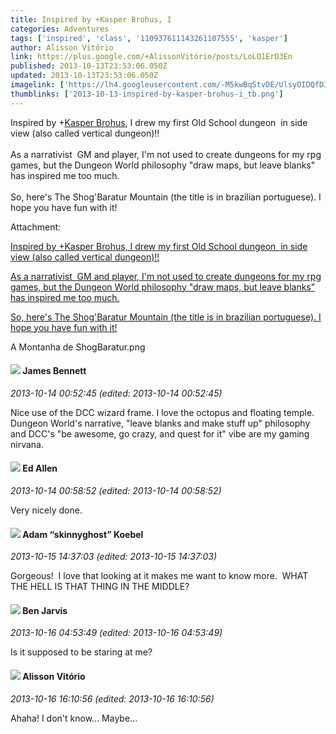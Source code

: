 ```yaml
---
title: Inspired by +Kasper Brohus, I
categories: Adventures
tags: ['inspired', 'class', '110937611143261107555', 'kasper']
author: Alisson Vitório
link: https://plus.google.com/+AlissonVitório/posts/LoLQ1ErD3En
published: 2013-10-13T23:53:06.050Z
updated: 2013-10-13T23:53:06.050Z
imagelink: ['https://lh4.googleusercontent.com/-M5kwBqStvDE/UlsyOIDQfDI/AAAAAAAAEHI/H-lHfi87A5o/w1423-h1005/A%2BMontanha%2Bde%2BShogBaratur.png']
thumblinks: ['2013-10-13-inspired-by-kasper-brohus-i_tb.png']
---
```


Inspired by <span class="proflinkWrapper"><span class="proflinkPrefix">+</span><a class="proflink" href="https://plus.google.com/110937611143261107555" oid="110937611143261107555">Kasper Brohus</a></span>, I drew my first Old School dungeon  in side view (also called vertical dungeon)!!<br /><br />As a narrativist  GM and player, I&#39;m not used to create dungeons for my rpg games, but the Dungeon World philosophy &quot;draw maps, but leave blanks&quot; has inspired me too much.<br /><br />So, here&#39;s The Shog&#39;Baratur Mountain (the title is in brazilian portuguese). I hope you have fun with it!


Attachment:

<a href='https://plus.google.com/photos/115101729330777297840/albums/5934392154244271841/5934392152251464754?sqi=100084733231320276299&sqsi=c9cd0d03-15a3-47bf-ad4f-588e70299197'>Inspired by +Kasper Brohus, I drew my first Old School dungeon  in side view (also called vertical dungeon)!!

As a narrativist  GM and player, I'm not used to create dungeons for my rpg games, but the Dungeon World philosophy "draw maps, but leave blanks" has inspired me too much.

So, here's The Shog'Baratur Mountain (the title is in brazilian portuguese). I hope you have fun with it!</a>


A Montanha de ShogBaratur.png
<div id='comment z13vtn34dwekunfvq233djs4uyqhjtwak04'>
  <h4><img src='{{site.baseurl}}//images/avatars/111725091026027718256_photo.jpg'> James Bennett</h4>
      <p><cite>2013-10-14 00:52:45 (edited: 2013-10-14 00:52:45)</cite></p>
        <p>Nice use of the DCC wizard frame. I love the octopus and floating temple. Dungeon World&#39;s narrative, &quot;leave blanks and make stuff up&quot; philosophy and DCC&#39;s &quot;be awesome, go crazy, and quest for it&quot; vibe are my gaming nirvana.</p>
</div>
        

<div id='comment z13vtn34dwekunfvq233djs4uyqhjtwak04'>
  <h4><img src='{{site.baseurl}}//images/avatars/117328721540287171612_photo.jpg'> Ed Allen</h4>
      <p><cite>2013-10-14 00:58:52 (edited: 2013-10-14 00:58:52)</cite></p>
        <p>Very nicely done.</p>
</div>
        

<div id='comment z13vtn34dwekunfvq233djs4uyqhjtwak04'>
  <h4><img src='{{site.baseurl}}//images/avatars/112484087750169360510_photo.jpg'> Adam “skinnyghost” Koebel</h4>
      <p><cite>2013-10-15 14:37:03 (edited: 2013-10-15 14:37:03)</cite></p>
        <p>Gorgeous!  I love that looking at it makes me want to know more.  WHAT THE HELL IS THAT THING IN THE MIDDLE?</p>
</div>
        

<div id='comment z13vtn34dwekunfvq233djs4uyqhjtwak04'>
  <h4><img src='{{site.baseurl}}//images/avatars/105095951838305103055_photo.jpg'> Ben Jarvis</h4>
      <p><cite>2013-10-16 04:53:49 (edited: 2013-10-16 04:53:49)</cite></p>
        <p>Is it supposed to be staring at me?</p>
</div>
        

<div id='comment z13vtn34dwekunfvq233djs4uyqhjtwak04'>
  <h4><img src='{{site.baseurl}}//images/avatars/115101729330777297840_photo.jpg'> Alisson Vitório</h4>
      <p><cite>2013-10-16 16:10:56 (edited: 2013-10-16 16:10:56)</cite></p>
        <p>Ahaha! I don&#39;t know... Maybe...</p>
</div>
        